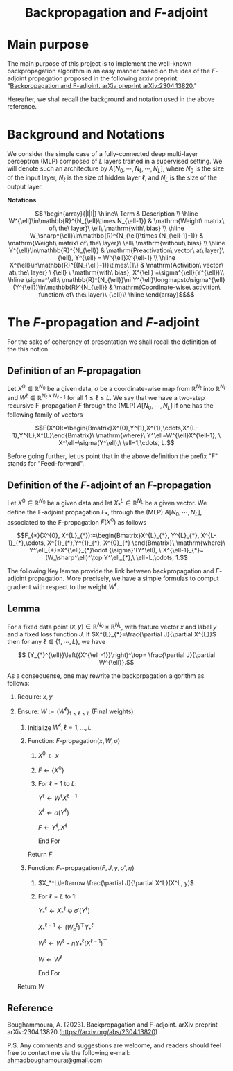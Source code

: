 <div align="center">
 
# Backpropagation and $F$-adjoint
<div align="left">

# Main purpose
 
The main purpose of this project is to implement the well-known backpropagation algorithm in an easy manner based on the idea of the $F$-adjoint propagation proposed in the following arxiv preprint: "[Backpropagation and F-adjoint. arXiv preprint arXiv:2304.13820.](https://arxiv.org/abs/2304.13820)"

Hereafter, we shall recall the background and notation used in the above reference.
# Background and Notations 
We consider the simple case of a fully-connected deep multi-layer perceptron (MLP) composed of $L$ layers trained in a supervised setting. 
We will denote such an architecture by $A[N_0, \cdots, N_\ell,\cdots, N_L]$, where $N_0$ is the size of the input layer, $N_\ell$ is the size of hidden layer $\ell$,
and $N_L$ is the size of the output layer. 

**Notations**

``` math
  \begin{array}{|l|l|}
  \hline\\
  Term & Description \\ \hline
 W^{\ell}\in\mathbb{R}^{N_{\ell}\times N_{\ell-1}} & \mathrm{Weight\ matrix\ of\ the\ layer}\ \ell\  \mathrm{with\ bias} \\ \hline
 W_\sharp^{\ell}\in\mathbb{R}^{N_{\ell}\times (N_{\ell-1}-1)} & \mathrm{Weight\ matrix\ of\ the\ layer}\ \ell\  \mathrm{without\ bias}  \\ \hline
 Y^{\ell}\in\mathbb{R}^{N_{\ell}}  & \mathrm{Preactivation\ vector\ at\ layer}\ {\ell}, Y^{\ell} = W^{\ell}X^{\ell-1} \\ \hline
 X^{\ell}\in\mathbb{R}^{(N_{\ell}-1)}\times\{1\} & \mathrm{Activition\ vector\ at\ the\ layer} \ {\ell} \  \mathrm{with\ bias}, X^{\ell} =\sigma^{\ell}(Y^{\ell})\\ \hline
 \sigma^\ell:\  \mathbb{R}^{N_{\ell}}\ni Y^{\ell}\longmapsto\sigma^{\ell}(Y^{\ell})\in\mathbb{R}^{N_{\ell}} & \mathrm{Coordinate-wise\ activition\ function\ of\ the\ layer}\ {\ell}\\ \hline
   \end{array}$$
```

# The $F$-propagation and $F$-adjoint
For the sake of coherency  of presentation we shall recall the definition of the this notion. 

## Definition of an $F$-propagation 

Let $X^0\in\mathbb{R}^{N_0}$ be a given data, $\sigma$ be a coordinate-wise map from $\mathbb{R}^{N_\ell}$ into $\mathbb{R}^{N_{\ell}}$ and $W^{\ell}\in \mathbb{R}^{{N_{\ell}}\times{N_{\ell-1}}}$ for all ${1\leq \ell\leq L}$. We say that we have a two-step recursive F-propagation   $F$  through the (MLP) $`A[N_0,\cdots, N_L]`$ if   one has the following family of vectors
```math
F(X^0):=\begin{Bmatrix}X^{0},Y^{1},X^{1},\cdots,X^{L-1},Y^{L},X^{L}\end{Bmatrix}\  \mathrm{where}\  Y^\ell=W^{\ell}X^{\ell-1}, \ X^\ell=\sigma(Y^\ell),\ \ell=1,\cdots, L.
```
Before going further, let us point that in the above definition the prefix "F" stands for "Feed-forward".

## Definition of the $F$-adjoint of an $F$-propagation

Let $X^0\in\mathbb{R}^{N_0}$ be a given data and let  $X^L_*\in\mathbb{R}^{N_L}$ be a given vector.  We define the F-adjoint propagation  $`{F}_{*}`$, through the (MLP) $`A[N_0,\cdots, N_L]`$, associated to the F-propagation  $`F(X^0)`$  as follows 
```math
F_{*}(X^{0}, X^{L}_{*}):=\begin{Bmatrix}X^{L}_{*}, Y^{L}_{*}, X^{L-1}_{*},\cdots, X^{1}_{*},Y^{1}_{*}, X^{0}_{*} \end{Bmatrix}\  \mathrm{where}\  Y^\ell_{*}=X^{\ell}_{*}\odot {\sigma}'(Y^\ell), \ X^{\ell-1}_{*}=(W_\sharp^\ell)^\top Y^\ell_{*},\ \ell=L,\cdots, 1.
```
The following Key lemma provide the link between backpropagation and $F$-adjoint propagation. More precisely, we have a simple formulas to comput gradient with respect to the weight $`W^\ell`$.

## Lemma

For a  fixed data point  $`(x, y) \in \mathbb{R}^{N_0}\times\mathbb{R}^{N_L}`$, with feature vector $x$ and label $y$ and  a  fixed loss function $J$.  If $`X^{L}_{*}=\frac{\partial J}{\partial X^{L}}`$ then for any $`\ell\in\{1,\cdots, L\}`$, we have 
```math
 {Y_{*}^{\ell}}\left({X^{\ell -1}}\right)^\top=  \frac{\partial J}{\partial W^{\ell}}.
```
As a consequense, one may rewrite the backprpagation algorithm as follows:

1. Require: $`x,y`$
2. Ensure: $`W:=(W^\ell)_{1\leq \ell\leq L}`$ (Final weights)

   1.  Initialize $`W^\ell , \ell=1,\ldots,L`$
   2.  Function: $F$-propagation($x,W,\sigma$)
    
        1.  $`X^0\leftarrow x`$
        2.  $`F\leftarrow\{X^0\}`$
        3.  For $`\ell=1`$ to $L$:
                            
            $`Y^\ell\leftarrow W^\ell X^{\ell-1}`$
                 
            $`X^\ell\leftarrow\sigma(Y^{\ell})`$
            
            $`F\leftarrow Y^\ell,X^\ell`$
            
            End For
          
       Return $F$
    3.  Function: $F_*$-propagation($`F, J, y, \sigma',\eta`$)

        1. $`X_*^L\leftarrow \frac{\partial J}{\partial X^L}(X^L, y)`$        
        2. For $`\ell= L`$ to $1$:
                              
            $`Y_*^\ell\leftarrow X_*^{\ell}\odot\sigma'(Y^\ell)`$
           
           $`X^{\ell-1}_{*} \leftarrow \displaystyle({W_\sharp^{\ell}})^\top Y^\ell_{*}`$
           
           $`W^\ell\leftarrow W^\ell-\eta Y_*^\ell(X^{\ell-1})^\top`$
           
           $`W\leftarrow W^\ell`$
           
           End For
           
     Return $W$
 

## Reference

<div id="refs" class="references">


Boughammoura, A. (2023). Backpropagation and F-adjoint. arXiv preprint arXiv:2304.13820.(https://arxiv.org/abs/2304.13820)

</div>

P.S.
Any comments and suggestions are welcome, and readers should feel free to contact me via the following e-mail: ahmadboughamoura@gmail.com
